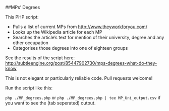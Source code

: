 ##MPs’ Degrees

This PHP script:

- Pulls a list of current MPs from http://www.theyworkforyou.com/
- Looks up the Wikipedia article for each MP
- Searches the article’s text for mention of their university, degree and any other occupation
- Categorises those degrees into one of eighteen groups

See the results of the script here: http://subtleengine.org/post/85447902730/mps-degrees-what-do-they-know

This is not elegant or particularly reliable code. Pull requests welcome!

Run the script like this:

``php ./MP_degrees.php`` or ``php ./MP_degrees.php | tee MP_Uni_output.csv`` if you want to see the (tab seperated) output.